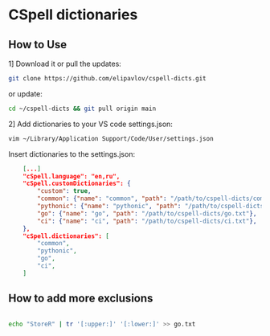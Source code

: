 # CSpell dictionaries

## How to Use

1] Download it or pull the updates:

```sh
git clone https://github.com/elipavlov/cspell-dicts.git
```

or update:
```sh
cd ~/cspell-dicts && git pull origin main
```



2] Add dictionaries to your VS code settings.json:

```sh
vim ~/Library/Application Support/Code/User/settings.json

```

Insert dictionaries to the settings.json:
```json
    [...]
    "cSpell.language": "en,ru",
    "cSpell.customDictionaries": {
        "custom": true,
        "common": {"name": "common", "path": "/path/to/cspell-dicts/common.txt"},
        "pythonic": {"name": "pythonic", "path": "/path/to/cspell-dicts/python.txt"},
        "go": {"name": "go", "path": "/path/to/cspell-dicts/go.txt"},
        "ci": {"name": "ci", "path": "/path/to/cspell-dicts/ci.txt"},
    },
    "cSpell.dictionaries": [
        "common",
        "pythonic",
        "go",
        "ci",
    ]
```

## How to add more exclusions

```sh

echo "StoreR" | tr '[:upper:]' '[:lower:]' >> go.txt
```


